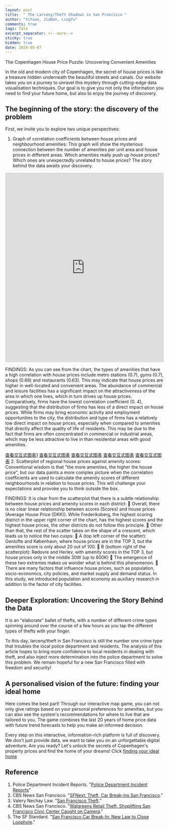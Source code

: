 ```yaml
---
layout: post
title:  " The Larceny/Theft Shadows in San Francisco "
author: "YiYuan, JiaNan, LingYu"
comments: true
tags: Tale
excerpt_separator: <!--more-->
sticky: true
hidden: true
date: 2024-05-07
---
```


The Copenhagen House Price Puzzle: Uncovering Convenient Amenities

In the old and modern city of Copenhagen, the secret of house prices is like a treasure hidden underneath the beautiful streets and canals. Our website takes you on a journey to unravel this mystery through cutting-edge data visualisation techniques. Our goal is to give you not only the information you need to find your future home, but also to enjoy the journey of discovery.

## The beginning of the story: the discovery of the problem
First, we invite you to explore two unique perspectives:
1. Graph of correlation coefficients between house prices and neighbourhood amenities: This graph will show the mysterious connection between the number of amenities per unit area and house prices in different areas. Which amenities really push up house prices? Which ones are unexpectedly unrelated to house prices? The story behind the data awaits your discovery.

<iframe src="https://YiYuanZhuang.github.io/social-data/assets/image/correlation_heatmap.html" width="100%" height="600" frameborder="0">
</iframe>

FINDINGS: As you can see from the chart, the types of amenities that have a high correlation with house prices include metro stations (0.7), gyms (0.7), shops (0.66) and restaurants (0.63). This may indicate that house prices are higher in well-located and convenient areas. The abundance of commercial and leisure facilities has a significant impact on the attractiveness of the area in which one lives, which in turn drives up house prices. Comparatively, firms have the lowest correlation coefficient (0. 4), suggesting that the distribution of firms has less of a direct impact on house prices. While firms may bring economic activity and employment opportunities to the city, the distribution and type of firms has a relatively low direct impact on house prices, especially when compared to amenities that directly affect the quality of life of residents. This may be due to the fact that firms are often concentrated in commercial or industrial areas, which may be less attractive to live in than residential areas with good amenities.

[查看交互式图表1](https://YiYuanZhuang.github.io/social-data/assets/image/correlation_heatmap.html)
[查看交互式图表](https://YiYuanZhuang.github.io/social-data/assets/image/map.html)
[查看交互式图表](https://YiYuanZhuang.github.io/social-data/assets/image/heatmap.html)
[查看交互式图表](https://YiYuanZhuang.github.io/social-data/assets/image/House_economy_scatter.html)
[查看交互式图表](https://YiYuanZhuang.github.io/social-data/assets/image/House_Scores_scatter.html)
2. Scatterplot of regional house prices against amenity scores: Conventional wisdom is that "the more amenities, the higher the house price", but our data paints a more complex picture when the correlation coefficients are used to calculate the amenity scores of different neighbourhoods in relation to house prices. This will challenge your expectations and provoke you to think outside the box.

FINDINGS: It is clear from the scatterplot that there is a subtle relationship between house prices and amenity scores in each district:
 Overall, there is no clear linear relationship between scores (Scores) and house prices (Average House Price (DKK)). While Frederiksberg, the highest scoring district in the upper right corner of the chart, has the highest scores and the highest house prices, the other districts do not follow this principle.
 Other than that, the rest of the scatter takes on the shape of a crescent, which leads us to notice the two cusps:
 A (top left corner of the scatter): Gentofte and København, where house prices are in the TOP 3, but the amenities score is only about 20 out of 100.
 B (bottom right of the scatterplot): Rødovre and Herlev, with amenity scores in the TOP 3, but house prices only in the middle 30W (up to 600K)
 The emergence of these two extremes makes us wonder what is behind this phenomenon.
 There are many factors that influence house prices, such as population, socio-economics, city policies, and market supply and demand status. In this study, we introduced population and economy as auxiliary research in addition to the factor of city facilities.



## Deeper Exploration: Uncovering the Story Behind the Data

It is an "elaborate" ballet of thefts, with a number of different crime types spinning around over the course of a few hours as you tap the different types of thefts with your finger.



To this day, larceny/theft in San Francisco is still the number one crime type that troubles the local police department and residents. The analysis of this article hopes to bring more confidence to local residents in dealing with theft, and also inject more determination into the police department to solve this problem. We remain hopeful for a new San Francisco filled with freedom and security!


##  A personalised vision of the future: finding your ideal home
Here comes the best part! Through our interactive map game, you can not only give ratings based on your personal preferences for amenities, but you can also see the system's recommendations for where to live that are tailored to you. The game combines the last 20 years of home price data with future trend forecasts to help you make an informed decision.

Every step on this interactive, information-rich platform is full of discovery. We don't just provide data, we want to take you on an unforgettable digital adventure. Are you ready? Let's unlock the secrets of Copenhagen's property prices and find the home of your dreams! Click [finding your ideal home](https://lit-woodland-17019-4fe9595cf520.herokuapp.com/voila/render/interactive.ipynb?)



## Reference
1. Police Department Incident Reports. "[Police Department Incident Reports](https://data.sfgov.org/browse?category=Public+Safety)"
2. CBS News San Francisco. "[SFNext: Theft, Car Break-ins San Francisco](https://www.cbsnews.com/sanfrancisco/news/sfnext-theft-car-break-ins-san-francisco/?intcid=CNM-00-10abd1h)."
3. Valery Nechay Law. "[San Francisco Theft](https://valerynechaylaw.com/san-francisco-theft/)."
4. CBS News San Francisco. "[Walgreens Retail Theft, Shoplifting San Francisco Civic Center Caught on Camera](https://www.cbsnews.com/sanfrancisco/news/walgreens-retail-theft-shoplifting-san-francisco-civic-center-caught-on-camera/)."
5. The SF Standard. "[San Francisco Car Break-In: New Law to Close Loophole](https://sfstandard.com/2023/10/26/san-francisco-car-break-in-new-law-loophole/)."

